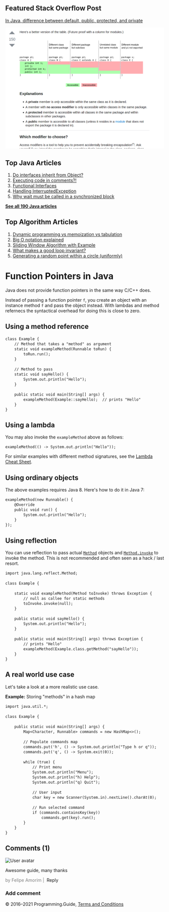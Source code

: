 <span class="underline"></span>

<span class="underline"></span>

## Featured Stack Overflow Post

[In Java, difference between default, public, protected, and private](https://stackoverflow.com/a/33627846/276052)

[<img src="../images/so-featured-33627846.png" alt="StackOverflow screenshot thumbnail" class="screenshot" />](https://stackoverflow.com/a/33627846/276052)

<span class="underline"></span>

## Top Java Articles

1.  [Do interfaces inherit from Object?](do-interfaces-inherit-from-object.html)
2.  [Executing code in comments?!](executing-code-in-comments.html)
3.  [Functional Interfaces](functional-interfaces.html)
4.  [Handling InterruptedException](handling-interrupted-exceptions.html)
5.  [Why wait must be called in a synchronized block](why-wait-must-be-in-synchronized.html)

[**See all 190 Java articles**](index.html)

## Top Algorithm Articles

1.  [Dynamic programming vs memoization vs tabulation](../dynamic-programming-vs-memoization-vs-tabulation.html)
2.  [Big O notation explained](../big-o-notation-explained.html)
3.  [Sliding Window Algorithm with Example](../sliding-window-example.html)
4.  [What makes a good loop invariant?](../what-makes-a-good-loop-invariant.html)
5.  [Generating a random point within a circle (uniformly)](../random-point-within-circle.html)

# Function Pointers in Java

Java does not provide function pointers in the same way C/C++ does.

Instead of passing a function pointer `f`, you create an object with an instance method `f` and pass the object instead. With lambdas and method refernecs the syntactical overhead for doing this is close to zero.

## Using a method reference

    class Example {
        // Method that takes a "method" as argument
        static void exampleMethod(Runnable toRun) {
            toRun.run();
        }

        // Method to pass
        static void sayHello() {
            System.out.println("Hello");
        }

        public static void main(String[] args) {
            exampleMethod(Example::sayHello);  // prints "Hello"
        }
    }

## Using a lambda

You may also invoke the `exampleMethod` above as follows:

    exampleMethod(() -> System.out.println("Hello"));

For similar examples with different method signatures, see the [Lambda Cheat Sheet](lambda-cheat-sheet.html).

## Using ordinary objects

The above examples requires Java 8. Here's how to do it in Java 7:

    exampleMethod(new Runnable() {
        @Override
        public void run() {
            System.out.println("Hello");
        }
    });

## Using reflection

You can use reflection to pass actual [`Method`](https://docs.oracle.com/javase/8/docs/api/java/lang/reflect/Method.html) objects and [`Method.invoke`](https://docs.oracle.com/javase/8/docs/api/java/lang/reflect/Method.html#invoke-java.lang.Object-java.lang.Object%3AA-) to invoke the method. This is not recommended and often seen as a hack / last resort.

    import java.lang.reflect.Method;

    class Example {

        static void exampleMethod(Method toInvoke) throws Exception {
            // null as callee for static methods
            toInvoke.invoke(null);
        }

        public static void sayHello() {
            System.out.println("Hello");
        }

        public static void main(String[] args) throws Exception {
            // prints "Hello"
            exampleMethod(Example.class.getMethod("sayHello"));
        }
    }

## A real world use case

Let's take a look at a more realistic use case.

**Example:** Storing "methods" in a hash map

    import java.util.*;

    class Example {

        public static void main(String[] args) {
            Map<Character, Runnable> commands = new HashMap<>();

            // Populate commands map
            commands.put('h', () -> System.out.println("Type h or q"));
            commands.put('q', () -> System.exit(0));

            while (true) {
                // Print menu
                System.out.println("Menu");
                System.out.println("h) Help");
                System.out.println("q) Quit");

                // User input
                char key = new Scanner(System.in).nextLine().charAt(0);

                // Run selected command
                if (commands.containsKey(key))
                    commands.get(key).run();
            }
        }
    }

## Comments (1)

![User avatar](https://www.gravatar.com/avatar/d41d8cd98f00b204e9800998ecf8427e?d=mp)

Awesome guide, many thanks

<span style="color: grey">by Felipe Amorim | </span> <span class="reply-button">Reply</span>

### Add comment

© 2016–2021 Programming.Guide, [Terms and Conditions](../terms-and-conditions.html)
